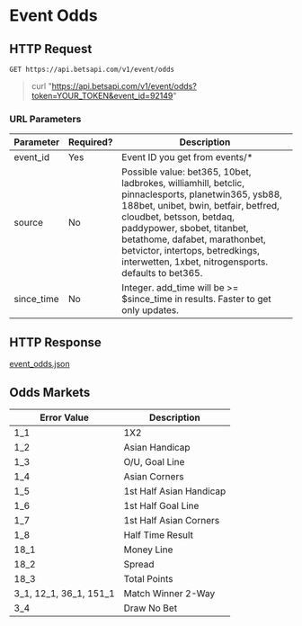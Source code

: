 # Event Odds

## HTTP Request

`GET https://api.betsapi.com/v1/event/odds`

> curl "https://api.betsapi.com/v1/event/odds?token=YOUR_TOKEN&event_id=92149"

### URL Parameters

Parameter | Required? | Description
--------- | ------- | -----------
event_id | Yes | Event ID you get from events/*
source | No | Possible value: bet365, 10bet, ladbrokes, williamhill, betclic, pinnaclesports, planetwin365, ysb88, 188bet, unibet, bwin, betfair, betfred, cloudbet, betsson, betdaq, paddypower, sbobet, titanbet, betathome, dafabet, marathonbet, betvictor, intertops, betredkings, interwetten, 1xbet, nitrogensports. defaults to bet365.
since_time | No | Integer. add_time will be >= $since_time in results. Faster to get only updates.

## HTTP Response

<a href="../samples/event_odds.json" target="_blank">event_odds.json</a>

## Odds Markets

Error Value | Description
---------- | -------
1_1 | 1X2
1_2 | Asian Handicap
1_3 | O/U, Goal Line
1_4 | Asian Corners
1_5 | 1st Half Asian Handicap
1_6 | 1st Half Goal Line
1_7 | 1st Half Asian Corners
1_8 | Half Time Result
18_1 | Money Line
18_2 | Spread
18_3 | Total Points
3_1, 12_1, 36_1, 151_1 | Match Winner 2-Way
3_4 | Draw No Bet